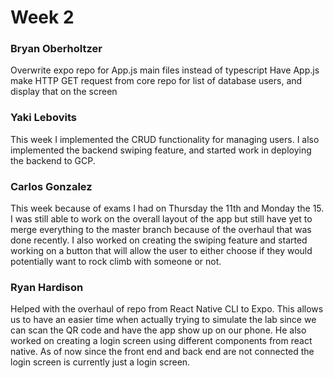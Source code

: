 # Week 2

### Bryan Oberholtzer

Overwrite expo repo for App.js main files instead of typescript
Have App.js make HTTP GET request from core repo for list of database users, and display that on the screen

### Yaki Lebovits

This week I implemented the CRUD functionality for managing users. I also implemented the backend swiping feature, and started work in deploying the backend to GCP.

### Carlos Gonzalez

This week because of exams I had on Thursday the 11th and Monday the 15. I was still able to work on the overall layout of the app but still have yet to merge everything to the master branch because of the overhaul that was done recently. I also worked on creating the swiping feature and started working on a button that will allow the user to either choose if they would potentially want to rock climb with someone or not.

### Ryan Hardison
Helped with the overhaul of repo from React Native CLI to Expo. This allows us to have an easier time when actually trying to simulate the lab since we can scan the QR code and have the app show up on our phone. He also worked on creating a login screen using different components from react native. As of now since the front end and back end are not connected the login screen is currently just a login screen. 
